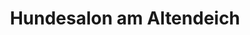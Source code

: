 ---
title: "Hundesalon am Altendeich"
url: /wurster-nordseekueste/hundesalon-am-altendeich/
shop: Kosmetik
---
